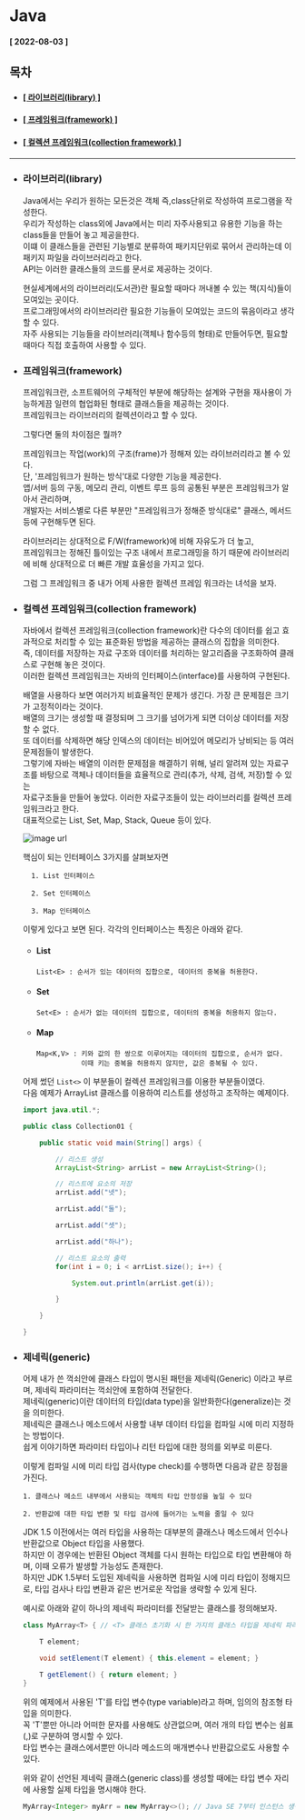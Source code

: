 # Java 
  
  #### [ 2022-08-03 ]  
  
  ## 목차  
  * #### [[ 라이브러리(library) ]](#라이브러리library)  
  * #### [[ 프레임워크(framework) ]](#프레임워크framework)  
  * #### [[ 컬렉션 프레임워크(collection framework) ]](#컬렉션-프레임워크collection-framework)  
    
      
---------------------------------------------------------------------------------------------------------------------------------------------------
  
* ### 라이브러리(library)  

  Java에서는 우리가 원하는 모든것은 객체 즉,class단위로 작성하여 프로그램을 작성한다.   
  우리가 작성하는 class외에 Java에서는 미리 자주사용되고 유용한 기능을 하는 class들을 만들어 놓고 제공을한다.   
  이떄 이 클래스들을 관련된 기능별로 분류하여 패키지단위로 묶어서 관리하는데 이 패키지 파일을 라이브러리라고 한다.   
  API는 이러한 클래스들의 코드를 문서로 제공하는 것이다.  
    
  현실세계에서의 라이브러리(도서관)란 필요할 때마다 꺼내볼 수 있는 책(지식)들이 모여있는 곳이다.  
  프로그래밍에서의 라이브러리란 필요한 기능들이 모여있는 코드의 묶음이라고 생각할 수 있다.  
  자주 사용되는 기능들을 라이브러리(객체나 함수등의 형태)로 만들어두면, 필요할 때마다 직접 호출하여 사용할 수 있다.  
  
* ### 프레임워크(framework)  

  프레임워크란, 소프트웨어의 구체적인 부분에 해당하는 설계와 구현을 재사용이 가능하게끔 일련의 협업화된 형태로 클래스들을 제공하는 것이다.  
  프레임워크는 라이브러리의 컬렉션이라고 할 수 있다.   
    
  그렇다면 둘의 차이점은 뭘까?  
    
  프레임워크는 작업(work)의 구조(frame)가 정해져 있는 라이브러리라고 볼 수 있다.  
  단, '프레임워크가 원하는 방식'대로 다양한 기능을 제공한다.  
  앱/서버 등의 구동, 메모리 관리, 이벤트 루프 등의 공통된 부분은 프레임워크가 알아서 관리하며,  
  개발자는 서비스별로 다른 부분만 "프레임워크가 정해준 방식대로" 클래스, 메서드 등에 구현해두면 된다.  

  라이브러리는 상대적으로 F/W(framework)에 비해 자유도가 더 높고,   
  프레임워크는 정해진 틀이있는 구조 내에서 프로그래밍을 하기 때문에 라이브러리에 비해 상대적으로 더 빠른 개발 효율성을 가지고 있다.  
    
  그럼 그 프레임워크 중 내가 어제 사용한 컬렉션 프레임 워크라는 녀석을 보자.  
    
* ### 컬렉션 프레임워크(collection framework)  

  자바에서 컬렉션 프레임워크(collection framework)란 다수의 데이터를 쉽고 효과적으로 처리할 수 있는 표준화된 방법을 제공하는 클래스의 집합을 의미한다.  
  즉, 데이터를 저장하는 자료 구조와 데이터를 처리하는 알고리즘을 구조화하여 클래스로 구현해 놓은 것이다.  
  이러한 컬렉션 프레임워크는 자바의 인터페이스(interface)를 사용하여 구현된다.  
    
  배열을 사용하다 보면 여러가지 비효율적인 문제가 생긴다. 가장 큰 문제점은 크기가 고정적이라는 것이다.   
  배열의 크기는 생성할 때 결정되며 그 크기를 넘어가게 되면 더이상 데이터를 저장할 수 없다.   
  또 데이터를 삭제하면 해당 인덱스의 데이터는 비어있어 메모리가 낭비되는 등 여러 문제점들이 발생한다.   
  그렇기에 자바는 배열의 이러한 문제점을 해결하기 위해, 널리 알려져 있는 자료구조를 바탕으로 객체나 데이터들을 효율적으로 관리(추가, 삭제, 검색, 저장)할 수 있는   
  자료구조들을 만들어 놓았다. 이러한 자료구조들이 있는 라이브러리를 컬렉션 프레임워크라고 한다.   
  대표적으로는 List, Set, Map, Stack, Queue 등이 있다.  
    
  ![image url](https://github.com/12OneTwo12/TIL/blob/main/Java/img%20(1).png?raw=true)  
    
  핵심이 되는 인터페이스 3가지를 살펴보자면  
  
        1. List 인터페이스

        2. Set 인터페이스

        3. Map 인터페이스
  
  이렇게 있다고 보면 된다. 각각의 인터페이스는 특징은 아래와 같다.  
    
  * #### List  
    
    ```
    List<E> : 순서가 있는 데이터의 집합으로, 데이터의 중복을 허용한다.
    ```  
      
  * #### Set  

    ```
    Set<E> : 순서가 없는 데이터의 집합으로, 데이터의 중복을 허용하지 않는다.
    ```  
      
  * #### Map  

    ```
    Map<K,V> : 키와 값의 한 쌍으로 이루어지는 데이터의 집합으로, 순서가 없다.
               이때 키는 중복을 허용하지 않지만, 값은 중복될 수 있다.
    ```  
      
  어제 썼던 ``` List<> ``` 이 부분들이 컬렉션 프레임워크를 이용한 부분들이였다.  
  다음 예제가 ArrayList 클래스를 이용하여 리스트를 생성하고 조작하는 예제이다.  
  
  ```java
  import java.util.*;

  public class Collection01 {

      public static void main(String[] args) {

          // 리스트 생성
          ArrayList<String> arrList = new ArrayList<String>();

          // 리스트에 요소의 저장
          arrList.add("넷");

          arrList.add("둘");

          arrList.add("셋");

          arrList.add("하나");

          // 리스트 요소의 출력
          for(int i = 0; i < arrList.size(); i++) {

              System.out.println(arrList.get(i));

          }

      }

  }
  ```  
    

* ### 제네릭(generic)  

  어제 내가 쓴 꺽쇠안에 클래스 타입이 명시된 패턴을 제네릭(Generic) 이라고 부르며, 제네릭 파라미터는 꺽쇠안에 포함하여 전달한다.  
  제네릭(generic)이란 데이터의 타입(data type)을 일반화한다(generalize)는 것을 의미한다.  
  제네릭은 클래스나 메소드에서 사용할 내부 데이터 타입을 컴파일 시에 미리 지정하는 방법이다.  
  쉽게 이야기하면 파라미터 타입이나 리턴 타입에 대한 정의를 외부로 미룬다.  
    
  이렇게 컴파일 시에 미리 타입 검사(type check)를 수행하면 다음과 같은 장점을 가진다.  
    
      1. 클래스나 메소드 내부에서 사용되는 객체의 타입 안정성을 높일 수 있다

      2. 반환값에 대한 타입 변환 및 타입 검사에 들어가는 노력을 줄일 수 있다
      
  JDK 1.5 이전에서는 여러 타입을 사용하는 대부분의 클래스나 메소드에서 인수나 반환값으로 Object 타입을 사용했다.  
  하지만 이 경우에는 반환된 Object 객체를 다시 원하는 타입으로 타입 변환해야 하며, 이때 오류가 발생할 가능성도 존재한다.  
  하지만 JDK 1.5부터 도입된 제네릭을 사용하면 컴파일 시에 미리 타입이 정해지므로, 타입 검사나 타입 변환과 같은 번거로운 작업을 생략할 수 있게 된다.  
    
  예시로 아래와 같이 하나의 제네릭 파라미터를 전달받는 클래스를 정의해보자.  
    
  ```java
  class MyArray<T> { // <T> 클래스 초기화 시 한 가지의 클래스 타입을 제네릭 파라미터로 받는다

      T element;

      void setElement(T element) { this.element = element; }

      T getElement() { return element; }
  }
  ```  
    
  위의 예제에서 사용된 'T'를 타입 변수(type variable)라고 하며, 임의의 참조형 타입을 의미한다.  
  꼭 'T'뿐만 아니라 어떠한 문자를 사용해도 상관없으며, 여러 개의 타입 변수는 쉼표(,)로 구분하여 명시할 수 있다.  
  타입 변수는 클래스에서뿐만 아니라 메소드의 매개변수나 반환값으로도 사용할 수 있다.   
    
  위와 같이 선언된 제네릭 클래스(generic class)를 생성할 때에는 타입 변수 자리에 사용할 실제 타입을 명시해야 한다. 
  ```java
  MyArray<Integer> myArr = new MyArray<>(); // Java SE 7부터 인스턴스 생성 시 타입을 추정할 수 있는 경우에는 타입을 생략할 수 있다.  
  ```  
  
